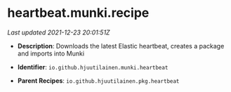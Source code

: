 # heartbeat.munki.recipe

_Last updated 2021-12-23 20:01:51Z_

- **Description**: Downloads the latest Elastic heartbeat, creates a package and imports into Munki

- **Identifier**: `io.github.hjuutilainen.munki.heartbeat`

- **Parent Recipes**: `io.github.hjuutilainen.pkg.heartbeat`
